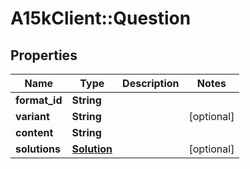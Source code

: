 # A15kClient::Question

## Properties
Name | Type | Description | Notes
------------ | ------------- | ------------- | -------------
**format_id** | **String** |  | 
**variant** | **String** |  | [optional] 
**content** | **String** |  | 
**solutions** | [**Solution**](Solution.md) |  | [optional] 


